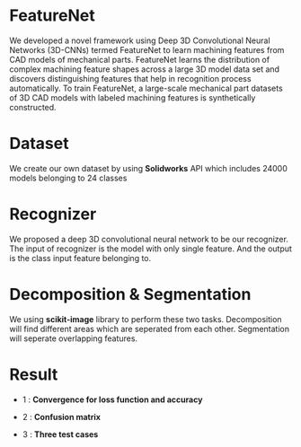 # FeatureNet
We developed a novel framework using Deep 3D Convolutional Neural Networks (3D-CNNs) termed FeatureNet to learn machining features from CAD models of mechanical parts. FeatureNet learns the distribution of complex machining feature shapes across a large 3D model data set and discovers distinguishing features that help in recognition process automatically. To train FeatureNet, a large-scale mechanical part datasets of 3D CAD models with labeled machining features is synthetically constructed. 

# Dataset
We create our own dataset by using **Solidworks** API which includes 24000 models belonging to 24 classes


# Recognizer
We proposed a deep 3D convolutional neural network to be our recognizer. The input of recognizer is the model with only single feature. And the output is the class input feature belonging to.

# Decomposition & Segmentation
We using **scikit-image** library to perform these two tasks. Decomposition will find different areas which are seperated from each other. Segmentation will seperate overlapping features.

# Result
* 1 : **Convergence for loss function and accuracy**

* 2 : **Confusion matrix**

* 3 : **Three test cases**

